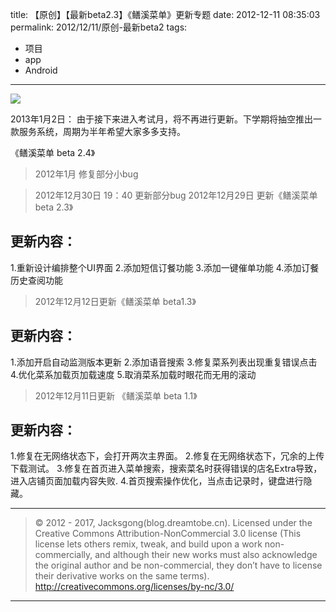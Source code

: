 title: 【原创】【最新beta2.3】《鳝溪菜单》更新专题
date: 2012-12-11 08:35:03
permalink: 2012/12/11/原创-最新beta2
tags:
- 项目
- app
- Android

---

![](/img/shanxi-1.png)

2013年1月2日： 由于接下来进入考试月，将不再进行更新。下学期将抽空推出一款服务系统，周期为半年希望大家多多支持。


<!--more-->

《鳝溪菜单 beta 2.4》

> 2012年1月 修复部分小bug

> 2012年12月30日 19：40 更新部分bug
> 2012年12月29日 更新《鳝溪菜单 beta 2.3》

## 更新内容：

1.重新设计编排整个UI界面
2.添加短信订餐功能
3.添加一键催单功能
4.添加订餐历史查阅功能

> 2012年12月12日更新《鳝溪菜单 beta1.3》

## 更新内容：

1.添加开启自动监测版本更新
2.添加语音搜索
3.修复菜系列表出现重复错误点击
4.优化菜系加载页加载速度
5.取消菜系加载时眼花而无用的滚动

> 2012年12月11日更新 《鳝溪菜单 beta 1.1》

## 更新内容：

1.修复在无网络状态下，会打开两次主界面。
2.修复在无网络状态下，冗余的上传下载测试。
3.修复在首页进入菜单搜索，搜索菜名时获得错误的店名Extra导致，进入店铺页面加载内容失败.
4.首页搜索操作优化，当点击记录时，键盘进行隐藏。


---

> © 2012 - 2017, Jacksgong(blog.dreamtobe.cn). Licensed under the Creative Commons Attribution-NonCommercial 3.0 license (This license lets others remix, tweak, and build upon a work non-commercially, and although their new works must also acknowledge the original author and be non-commercial, they don’t have to license their derivative works on the same terms). http://creativecommons.org/licenses/by-nc/3.0/

---
